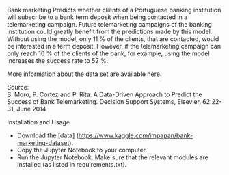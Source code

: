 Bank marketing
Predicts whether clients of a Portuguese banking institution will subscribe to a bank term deposit when being contacted in a telemarketing campaign. Future telemarketing campaigns of the banking institution could greatly benefit from the predictions made by this model. Without using the model, only 11 % of the clients, that are contacted, would be interested in a term deposit. However, if the telemarketing campaign can only reach 10 % of the clients of the bank, for example, using the model increases the success rate to 52 %.

More information about the data set are available [here](https://www.kaggle.com/impapan/bank-marketing-dataset).

Source: \
S. Moro, P. Cortez and P. Rita. A Data-Driven Approach to Predict the Success of Bank Telemarketing. Decision Support Systems, Elsevier, 62:22-31, June 2014


Installation and Usage
- Download the [data] (https://www.kaggle.com/impapan/bank-marketing-dataset).
- Copy the Jupyter Notebook to your computer.
- Run the Jupyter Notebook. Make sure that the relevant modules are installed (as listed in requirements.txt).
